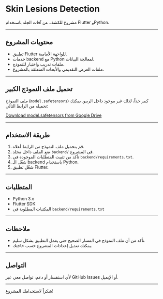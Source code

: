 # Skin Lesions Detection

مشروع للكشف عن آفات الجلد باستخدام Flutter وPython.

---

## محتويات المشروع

- تطبيق Flutter للواجهة الأمامية.
- خدمات backend مع Python لمعالجة البيانات.
- ملفات تدريب واختبار للنموذج.
- ملفات العرض التقديمي والأبحاث المتعلقة بالمشروع.

---

## تحميل ملف النموذج الكبير

ملف النموذج (`model.safetensors`) كبير جداً، لذلك غير موجود داخل الريبو. يمكنك تحميله من الرابط التالي:

[Download model.safetensors from Google Drive](https://drive.google.com/file/d/1Aa22crDtWuXNTwj2FLipe-CW2pHTiRkU/view?usp=sharing)

---

## طريقة الاستخدام

1. قم بتحميل ملف النموذج من الرابط أعلاه.
2. ضع الملف داخل مجلد `backend/` في المشروع.
3. تأكد من تثبيت المتطلبات الموجودة في `backend/requirements.txt`.
4. شغّل الـ backend باستخدام Python.
5. شغّل تطبيق Flutter.

---

## المتطلبات

- Python 3.x
- Flutter SDK
- المكتبات المطلوبة في `backend/requirements.txt`

---

## ملاحظات

- تأكد من أن ملف النموذج في المسار الصحيح حتى يعمل التطبيق بشكل سليم.
- يمكنك تعديل إعدادات المشروع حسب حاجتك.

---

## التواصل

لأي استفسار أو دعم، تواصل معي عبر GitHub Issues أو الإيميل.

---

شكراً لاستخدامك المشروع!

